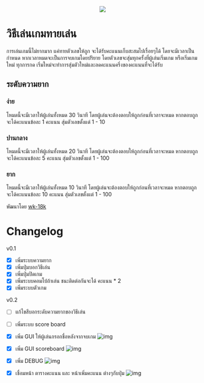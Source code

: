 <p align="center"><img src="https://media.discordapp.net/attachments/585069498986397707/1060275417304535140/image.png?width=353&height=671"></p>

# วิธีเล่นเกมทายเล่น

การเล่นเกมนี้ไม่ยากมาก แค่ทายตัวเลขให้ถูก จะได้รับคะแนนเก็บสะสมไปเรื่อยๆได้ โดยจะมีเวลาเป็นกำหนด หากเวลาหมดจะเป็นการจบเกมโดยปริยาย โดยตัวเลขจะสุ่มทุกครั้งที่ผู้เล่นเริ่มเกม หรือเริ่มเกมใหม่ ทุกการกด เริ่มใหม่จะทำการสุ่มตัวใหม่และลดคะแนนครึ่งของคะแนนที่จะได้รับ

## ระดับความยาก

### ง่าย

โหมดนี้จะมีเวลาให้ผู้เล่นทั้งหมด 30 วินาที โดยผู้เล่นจะต้องตอบให้ถูกก่อนที่เวลาจะหมด หากตอบถูกจะได้คะแนนข้อละ 1 คะแนน สุ่มตัวเลขตั้งแต่ 1 - 10

### ปานกลาง

โหมดนี้จะมีเวลาให้ผู้เล่นทั้งหมด 20 วินาที โดยผู้เล่นจะต้องตอบให้ถูกก่อนที่เวลาจะหมด หากตอบถูกจะได้คะแนนข้อละ 5 คะแนน สุ่มตัวเลขตั้งแต่ 1 - 100

### ยาก

โหมดนี้จะมีเวลาให้ผู้เล่นทั้งหมด 10 วินาที โดยผู้เล่นจะต้องตอบให้ถูกก่อนที่เวลาจะหมด หากตอบถูกจะได้คะแนนข้อละ 10 คะแนน สุ่มตัวเลขตั้งแต่ 1 - 100

พัฒนาโดย [wk-18k](https://github.com/watchakorn-18k)

# Changelog

v0.1

- [x] เพิ่มระบบความยาก
- [x] เพิ่มปุ่มบอกวิธีเล่น
- [x] เพิ่มปุ่มปิดเกม
- [x] เพิ่มระบบคอมโบ้ถ้าเล่น ชนะติดต่อกันจะได้ คะแนน \* 2
- [x] เพิ่มระบบตัวเกม

v0.2

- [ ] แก้ไขสีบอกระดับความยากของวิธีเล่น
- [ ] เพิ่มระบบ score board
- [x] เพิ่ม GUI ให้ผู้เล่นกรอกชื่อหลังจากจบเกม ![img](https://media.discordapp.net/attachments/585069498986397707/1062448787701895198/image.png?width=362&height=671)

- [x] เพิ่ม GUI scoreboard ![img](https://media.discordapp.net/attachments/585069498986397707/1062448734300012615/image.png?width=364&height=671)

- [x] เพิ่ม DEBUG ![img](https://media.discordapp.net/attachments/372372440334073859/1062818213718663249/image.png?width=371&height=670)

- [x] เชื่อมหน้า ตารางคะแนน และ หน้าเพิ่มคะแนน ต่างๆกับปุ่ม ![img](https://cdn.discordapp.com/attachments/372372440334073859/1062818784878014545/gamedfdsf.gif)
